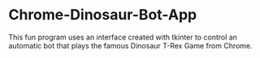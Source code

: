# Chrome-Dinosaur-Bot-App
This fun program uses an interface created with tkinter to control an automatic bot that plays the famous Dinosaur T-Rex Game from Chrome. 
